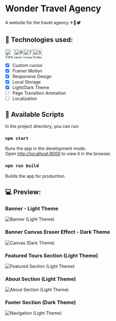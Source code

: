 # Wonder Travel Agency
A website for the travel agency ✈🌋🏕

## 🚀 Technologies used:
<img src="https://img.shields.io/badge/Gatsby-%23663399.svg?style=for-the-badge&logo=gatsby&logoColor=white" alt="Gtasby icon" height="30" /><img src="https://img.shields.io/badge/react-%2320232a.svg?style=for-the-badge&logo=react&logoColor=%2361DAFB" alt="React icon" height="30" /><img src="https://img.shields.io/badge/typescript-%23007ACC.svg?style=for-the-badge&logo=typescript&logoColor=white" alt="Typescript icon" height="30" /><img src="https://img.shields.io/badge/styled--components-DB7093?style=for-the-badge&logo=styled-components&logoColor=white" alt="Styled Components" height="30" />

- [x] Custom cursor
- [x] Framer Motion
- [x] Responsive Design
- [x] Local Storage
- [x] Light/Dark Theme
- [ ] Page Transition Animation
- [ ] Localization
    
## 📃 Available Scripts

In the project directory, you can run:

### `npm start`

Runs the app in the development mode.<br />
Open [http://localhost:8000](http://localhost:8000) to view it in the browser.

### `npm run build`

Builds the app for production.<br />

## 💻 Preview:
### Banner - Light Theme
<img src="https://i.ibb.co/nwjr5j5/wonder-travel-banner-light.jpg" alt="Banner (Light Theme)" />

### Banner Canvas Eraser Effect - Dark Theme
<img src="https://i.ibb.co/RTwnfgg/wonder-travel-canvas-night.jpg" alt="Canvas (Dark Theme)" />

### Featured Tours Section (Light Theme)
<img src="https://i.ibb.co/DkmfPFH/wonder-travel-featured.jpg" alt="Featured Section (Light Theme)" />

### About Section (Light Theme)
<img src="https://i.ibb.co/3RDrn0t/wonder-travel-services.jpg" alt="About Section (Light Theme)" />

### Footer Section (Dark Theme)
<img src="https://i.ibb.co/9ydjPg0/wonder-travel-navigation.jpg" alt="Navigation (Light Theme)" />

